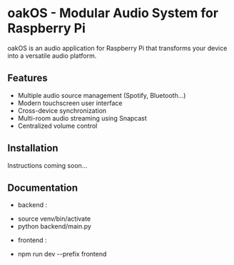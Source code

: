 # oakOS - Modular Audio System for Raspberry Pi

oakOS is an audio application for Raspberry Pi that transforms your device into a versatile audio platform.

## Features

- Multiple audio source management (Spotify, Bluetooth...)
- Modern touchscreen user interface
- Cross-device synchronization
- Multi-room audio streaming using Snapcast
- Centralized volume control

## Installation

Instructions coming soon...

## Documentation

* backend :
- source venv/bin/activate
- python backend/main.py

* frontend :
- npm run dev --prefix frontend